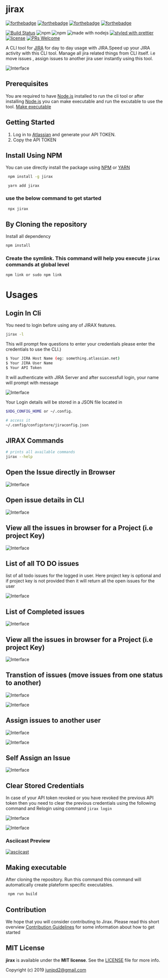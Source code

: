 # jirax
[![forthebadge](https://forthebadge.com/images/badges/made-with-javascript.svg)]() [![forthebadge](https://forthebadge.com/images/badges/built-with-love.svg)]() [![forthebadge](https://forthebadge.com/images/badges/for-you.svg)]() [![forthebadge](https://forthebadge.com/images/badges/check-it-out.svg)](https://forthebadge.com)




[![Build Status](https://dev.azure.com/junipd2/jirax/_apis/build/status/junipdewan.jirax?branchName=master)](https://dev.azure.com/junipd2/jirax/_build/latest?definitionId=4&branchName=master) ![npm](https://img.shields.io/npm/dm/jirax.svg) ![npm](https://img.shields.io/npm/v/jirax.svg) ![made with nodejs](https://img.shields.io/badge/madewith-node.js-green.svg) [![styled with prettier](https://img.shields.io/badge/styled_with-prettier-ff69b4.svg)](https://github.com/prettier/prettier) [![license](https://img.shields.io/github/license/visionmedia/superagent.svg)](LICENSE) [![PRs Welcome](https://img.shields.io/badge/PRs-welcome-brightgreen.svg?style=shields)](http://makeapullrequest.com)



A CLI tool for [JIRA](`https://www.atlassian.com/software/jira`) for day to day usage with JIRA.Speed up your JIRA activity with this CLI tool. Manage all jira related things from CLI itself. i.e move issues , assign issues to another jira user
instantly using this tool. 


![Interface](assets/terminal.png?raw=true "CLI Help Preview")

## Prerequisites

You are required to have [Node.js](https://nodejs.org/) installed to run the cli tool or after installing [Node.js](https://nodejs.org/) you can make executable and run the excutable to use the tool. [Make executable](#making-executable)

## Getting Started

1. Log in to [Atlassian](https://id.atlassian.com/manage/api-tokens) and generate your API TOKEN.
2. Copy the API TOKEN
 
## Install Using NPM

You can use directly install the package using 
[NPM](https://www.npmjs.com/package/jirax)  or  [YARN](https://yarnpkg.com/en/package/jirax)

```sh
 npm install -g jirax 
```
```   
 yarn add jirax
```

### use the below command to get started

```sh
 npx jirax
```

## By Cloning the repository

Install all dependency 


```sh
npm install 
```

### Create the symlink. This command will help you execute `jirax` commands at global level 


```
npm link or sudo npm link
```

# Usages

## Login In Cli
 
You need to login before using any of JIRAX features.  

```sh
jirax -l
```

This will prompt few questions to enter your credentials please enter the credentials to use the CLI.)

```sh
$ Your JIRA Host Name (eg: something.atlassian.net)
$ Your JIRA User Name
$ Your API Token 
```
It will authenticate with JIRA Server and after successfull login, your name will prompt with message

![Interface](assets/login_preview.png?raw=true "Login Preview")

Your Login details will be stored in a JSON file located in 

```sh
$XDG_CONFIG_HOME or ~/.config.

# access it 
~/.config/configstore/jiraconfig.json

```


## JIRAX Commands

```sh
# prints all available commands
jirax --help 
```

## Open the Issue directly in Browser

![Interface](assets/open.png?raw=true "open command preview")

## Open issue details in CLI 

![Interface](assets/details.png?raw=true "issue details command preview")

## View all the issues in browser for a Project (i.e project Key)

![Interface](assets/open_issues.png?raw=true "open issues command preview")


## List of all TO DO issues 

list of all todo issues for the logged in user. Here project key is optional and if project key is not provided then it will return all the open issues for the user

![Interface](assets/completed_list.png?raw=true "open issues command preview")

## List of Completed issues

![Interface](assets/todo_list.png?raw=true "open issues command preview")


## View all the issues in browser for a Project (i.e project Key)

![Interface](assets/open_issues.png?raw=true "open issues command preview")




## Transtion of issues (move issues from one status to another)


![Interface](assets/move1.png?raw=true "move issues preview")

![Interface](assets/move2.png?raw=true "move issues preview")

## Assign issues to another user 

![Interface](assets/assign_issues_1.png?raw=true "move issues preview")

![Interface](assets/assign_issues_2.png?raw=true "move issues preview")

## Self Assign an Issue

![Interface](assets/assign_me.png?raw=true "move issues preview")

## Clear Stored Credentials
In case of your API token revoked or you have revoked the previous API token then you need to clear the previous credentials using the following command and
Relogin using command `jirax login`

![Interface](assets/clear_1.png?raw=true "move issues preview")

![Interface](assets/clear_2.png?raw=true "move issues preview")


### Asciicast Preview
[![asciicast](https://asciinema.org/a/251931.png)](https://asciinema.org/a/251931)

## Making executable

After cloning the repository. Run this command this command will automatically create plateform specific executables.

```sh
 npm run build
```

## Contribution

We hope that you will consider contributing to Jirax. Please read this short overview [Contribution Guidelines](https://github.com/junipdewan/jirax/blob/master/CONTRIBUTING.md) for some information about how to get started 

## MIT License

**jirax** is available under the **MIT license**. See the [LICENSE](https://github.com/junipdewan/jirax/blob/master/LICENSE) file for more info.

Copyright (c) 2019 <junipd2@gmail.com>
